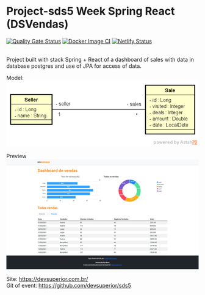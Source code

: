 # Project-sds5 Week Spring React (DSVendas)
[![Quality Gate Status](https://sonarcloud.io/api/project_badges/measure?project=felipeschirmann_DSMovie&metric=alert_status)](https://sonarcloud.io/summary/new_code?id=felipeschirmann_DSMovie)
[![Docker Image CI](https://github.com/felipeschirmann/DSVendas/actions/workflows/CI-docker-image.yml/badge.svg)](https://github.com/felipeschirmann/DSVendas/actions/workflows/CI-docker-image.yml)
[![Netlify Status](https://api.netlify.com/api/v1/badges/8cd1c6b3-aa8e-4942-85ba-bc6e4d1d6433/deploy-status)](https://app.netlify.com/sites/felipeschirmann-sds5-projeto-vendas/deploys)

</br>
Project built with stack Spring + React of a dashboard of sales with data in database postgres and use of JPA for access of data.
</br>

Model: 
</br>
<img src="https://raw.githubusercontent.com/felipeschirmann/DSVendas/main/assets/sds3-mc.png" alt="model"/>

Preview
<img src="https://raw.githubusercontent.com/felipeschirmann/DSVendas/main/assets/felipeschirmann-sds5.png" alt="Preview"/>

Site: https://devsuperior.com.br/
</br>
Git of event: https://github.com/devsuperior/sds5
